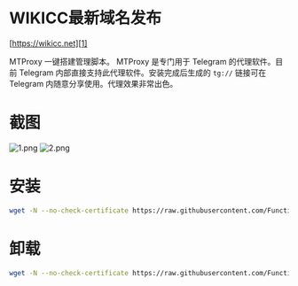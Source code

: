 # WIKICC最新域名发布
[https://wikicc.net][1]


  [1]: https://wikicc.net

MTProxy 一键搭建管理脚本。
MTProxy 是专门用于 Telegram 的代理软件。目前 Telegram 内部直接支持此代理软件。安装完成后生成的 `tg://` 链接可在 Telegram 内随意分享使用。代理效果非常出色。

# 截图
![1.png](1.png)
![2.png](2.png)

# 安装
```bash
wget -N --no-check-certificate https://raw.githubusercontent.com/FunctionClub/MTProxy-Bash/master/install.sh && bash install.sh
```

# 卸载
```bash
wget -N --no-check-certificate https://raw.githubusercontent.com/FunctionClub/MTProxy-Bash/master/uninstall.sh && bash uninstall.sh
```

